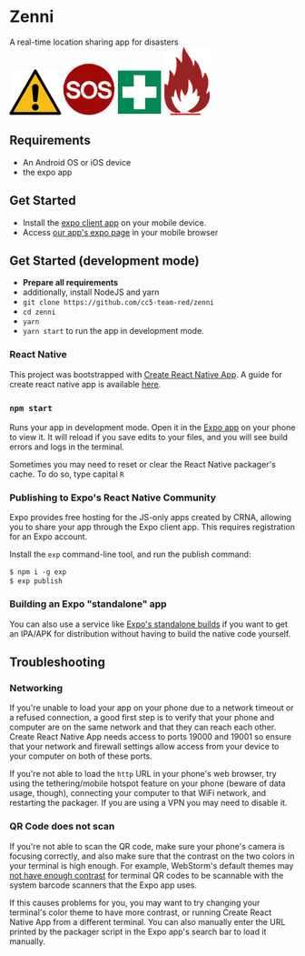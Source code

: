 # Zenni

A real-time location sharing app for disasters  
![](./Components/assets/markers/danger.png)
![](./Components/assets/markers/sos.png)
![](./Components/assets/markers/medical.png)
![](./Components/assets/markers/fire.png)

## Requirements
- An Android OS or iOS device
- the expo app

## Get Started
- Install the [expo client app](https://expo.io/tools#client) on your mobile device.
- Access [our app's expo page](https://exp.host/@tsubasa.k111/capstone-frontend) in your mobile browser

## Get Started (development mode)
- **Prepare all requirements**
- additionally, install NodeJS and yarn
- `git clone https://github.com/cc5-team-red/zenni`
- `cd zenni`
- `yarn`
- `yarn start` to run the app in development mode.

### React Native 
This project was bootstrapped with [Create React Native App](https://github.com/react-community/create-react-native-app).
A guide for create react native app is available [here](https://github.com/react-community/create-react-native-app/blob/master/react-native-scripts/template/README.md).

### `npm start`
Runs your app in development mode.
Open it in the [Expo app](https://expo.io) on your phone to view it. It will reload if you save edits to your files, and you will see build errors and logs in the terminal.

Sometimes you may need to reset or clear the React Native packager's cache. To do so, type capital `R` 

### Publishing to Expo's React Native Community

Expo provides free hosting for the JS-only apps created by CRNA, allowing you to share your app through the Expo client app. This requires registration for an Expo account.

Install the `exp` command-line tool, and run the publish command:

```
$ npm i -g exp
$ exp publish
```

### Building an Expo "standalone" app

You can also use a service like [Expo's standalone builds](https://docs.expo.io/versions/latest/guides/building-standalone-apps.html) if you want to get an IPA/APK for distribution without having to build the native code yourself.

## Troubleshooting

### Networking

If you're unable to load your app on your phone due to a network timeout or a refused connection, a good first step is to verify that your phone and computer are on the same network and that they can reach each other. Create React Native App needs access to ports 19000 and 19001 so ensure that your network and firewall settings allow access from your device to your computer on both of these ports.

If you're not able to load the `http` URL in your phone's web browser, try using the tethering/mobile hotspot feature on your phone (beware of data usage, though), connecting your computer to that WiFi network, and restarting the packager. If you are using a VPN you may need to disable it.

### QR Code does not scan

If you're not able to scan the QR code, make sure your phone's camera is focusing correctly, and also make sure that the contrast on the two colors in your terminal is high enough. For example, WebStorm's default themes may [not have enough contrast](https://github.com/react-community/create-react-native-app/issues/49) for terminal QR codes to be scannable with the system barcode scanners that the Expo app uses.

If this causes problems for you, you may want to try changing your terminal's color theme to have more contrast, or running Create React Native App from a different terminal. You can also manually enter the URL printed by the packager script in the Expo app's search bar to load it manually.
